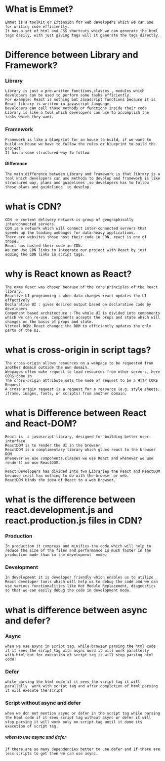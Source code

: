 # What is Emmet?
    Emmet is a toolKit or Extension for web developers which we can use for writing code efficiently.
    It has a set of html and CSS shortcuts which we can generate the html tags easily, with just giving tags will it generate the tags directly.

# Difference between Library and Framework?
### Library
    Library is just a pre-written functions,classes , modules which developers can be used to perform some tasks efficiently.
    For example: React is nothing but Javascript functions because it is React library is written in javascript language.
    Developers can call those methods or functions inside their code 
    Library is like a tool which developers can use to accomplish the tasks which they want.
### Framework
    Framework is like a blueprint for an house to build, if we want to build an house we have to follow the rules or blueprint to build the project
    It has a some structured way to follow 
#### Difference
    The main difference between Library and Framework is that library is a tool which developers can use methods to develop and framework is like structured way, plans and guidelines ,so developers has to follow those plans and guidelines  to develop.

# what is CDN?
    CDN -> content delivery network is group of geographically interconnected servers.
    CDN is a network which will connect inter-connected servers that speeds up the loading webpages for data-heavy applications. 
    There are websites those host their code in CDN, react is one of those.
    React has hosted their code in CDN.
    We can Use CDN links to integrate our project with React by just adding the CDN links in script tags.

# why is React known as React?

    The name React was chosen because of the core principles of the React library, 
    Reactive UI programming : when data changes react updates the UI effectively
    Declarative UI : gives desired output based on declarative code by developers
    Component based architecture : The whole UI is divided into components which we can re-use. Components accepts the props and state which will changes on the basis of props and state.
    Virtual DOM: React changes the DOM to efficiently updates the only parts of the UI.


# what is cross-origin in script tags?

    The cross-origin allows resources on a webpage to be requested from another domain outside the own domain.
    Webpages often make request to load resources from other servers, here CORS come in
    The cross-origin attribute sets the mode of request to be a HTTP CORS Request
    A cross origin request is a request for a resource (e.g. style sheets, iframe, images, fonts, or scripts) from another domain.

# what is Difference between React and React-DOM?
    
    React is  a javascript library, designed for building better user-interface
    ReactDOM is to render the UI in the browser
    ReactDOM is a complimentary library which glues react to the browser DOM
    Whenever we use components,classes we use React and whenever we use render() we use ReactDOM.

    React Developers has divided into two Libraries the React and ReactDOM because react has nothing to do with the browser or web.
    ReactDOM binds the idea of React to a web Browser.

# what is the difference between react.development.js and react.production.js files in CDN?

### Production
    In production it compress and minifies the code which will help to reduce the size of the files and performance is much faster in the production mode than in the development  mode.

### Development

    In development it is developer friendly which enables us to utilize React developer tools which will help us to debug the code and we can use various functionalities like Hot Module Replacement, diagnostics so that we can easily debug the code in development mode. 

# what is difference between async and defer?

### Async
    when we use async in script tag, while browser parsing the html code if it sees the script tag with async word it will work parallelly  with html but for execution of script tag it will stop parsing html code.

### Defer
    while parsing the html code if it sees the script tag it will parallelly  work with script tag and after completion of html parsing it will execute the script

### Script without async and defer
    when we don not mention async or defer in the script tag while parsing the html code if it sees script tag without async or defer it will stop parsing it will work only on script tag until it done its execution of script tag.

#####  when to use async and defer

    If there are so many dependencies better to use defer and if there are less scripts to get then we can use async. 